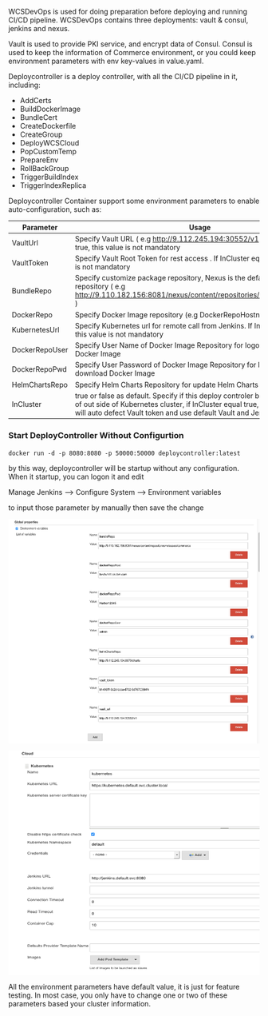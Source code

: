 WCSDevOps is used for doing preparation before deploying and running CI/CD pipeline. WCSDevOps contains three deployments: vault & consul, jenkins and nexus. 

Vault is used to provide PKI service, and encrypt data of Consul. Consul is used to keep the information of Commerce environment, or you could keep environment parameters with env key-values in value.yaml.

Deploycontroller is a deploy controller, with all the CI/CD pipeline in it, including:
- AddCerts
- BuildDockerImage
- BundleCert
- CreateDockerfile
- CreateGroup
- DeployWCSCloud
- PopCustomTemp
- PrepareEnv
- RollBackGroup
- TriggerBuildIndex
- TriggerIndexReplica

Deploycontroller Container support some environment parameters to enable auto-configuration, such as:

Parameter  |  Usage
------------- | -------------
VaultUrl |  Specify Vault URL ( e.g http://9.112.245.194:30552/v1 ). If InCluster equal true, this value is not mandatory
VaultToken  | Specify Vault Root Token for rest access . If InCluster equal true, this value is not mandatory
BundleRepo | Specify customize package repository, Nexus is the default bundle repository ( e.g  http://9.110.182.156:8081/nexus/content/repositories/releases/commerce )
DockerRepo | Specify Docker Image repository (e.g DockerRepoHostname:RepoPort )
KubernetesUrl | Specify Kubernetes url for remote call from Jenkins. If InCluster equal true, this value is not mandatory
DockerRepoUser   | Specify User Name of Docker Image Repository for logon when download Docker Image
DockerRepoPwd  | Specify User Password of Docker Image Repository for logon when download Docker Image
HelmChartsRepo  | Specify Helm Charts Repository for update Helm Charts | handle helm pre and post install hook / as InitContainer to controller startup sequence (e.g http://9.112.245.194:8879/charts)
InCluster | true or false as default.  Specify if this deploy controler be deployed inside of out side of Kubernetes cluster, if InCluster equal true, DeployController will auto defect Vault token and use default Vault and Jenkins Service

### Start DeployController Without Configurtion ###
```
docker run -d -p 8080:8080 -p 50000:50000 deploycontroller:latest
```

by this way, deploycontroller will be startup without any configuration. When it startup, you can logon it and edit

Manage Jenkins --> Configure System --> Environment variables

to input those parameter by manually then save the change


 <img src="https://github.com/IBM/wc-devops-utilities/raw/master/doc/images/DeployController-GlobalConfig1.png" width = "700" height = "450" alt="Overview" align=center /><br>

 <img src="https://github.com/IBM/wc-devops-utilities/raw/master/doc/images/DeployController-GlobalConfig2.png" width = "700" height = "450" alt="Overview" align=center /><br>

All the environment parameters have default value, it is just for feature testing. In most case, you only have to change one or two of these parameters based your cluster information.

